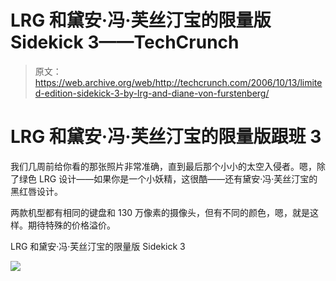 # LRG 和黛安·冯·芙丝汀宝的限量版 Sidekick 3——TechCrunch

> 原文：<https://web.archive.org/web/http://techcrunch.com/2006/10/13/limited-edition-sidekick-3-by-lrg-and-diane-von-furstenberg/>

# LRG 和黛安·冯·芙丝汀宝的限量版跟班 3

我们几周前给你看的那张照片非常准确，直到最后那个小小的太空入侵者。嗯，除了绿色 LRG 设计——如果你是一个小妖精，这很酷——还有黛安·冯·芙丝汀宝的黑红唇设计。

两款机型都有相同的键盘和 130 万像素的摄像头，但有不同的颜色，嗯，就是这样。期待特殊的价格溢价。

LRG 和黛安·冯·芙丝汀宝的限量版 Sidekick 3

![](img/47c2e1016108efb27617703a32c37977.png)